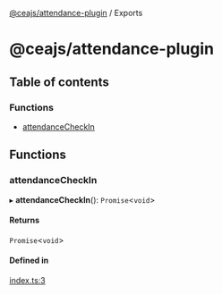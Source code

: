 [@ceajs/attendance-plugin](README.md) / Exports

# @ceajs/attendance-plugin

## Table of contents

### Functions

- [attendanceCheckIn](modules.md#attendancecheckin)

## Functions

### attendanceCheckIn

▸ **attendanceCheckIn**(): `Promise`<`void`\>

#### Returns

`Promise`<`void`\>

#### Defined in

[index.ts:3](https://github.com/ceajs/cea/blob/566c0d6/src/plugins/attendance/src/index.ts#L3)
